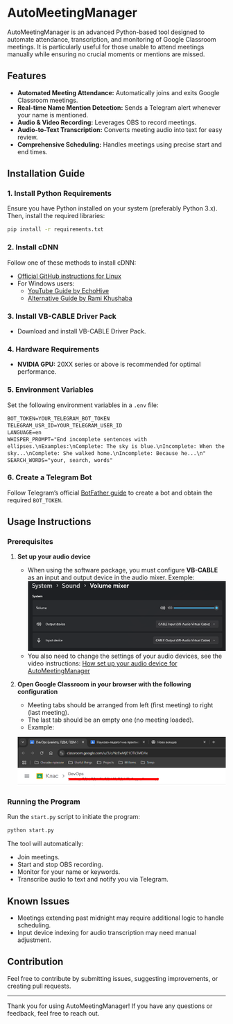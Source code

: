 # AutoMeetingManager

AutoMeetingManager is an advanced Python-based tool designed to automate attendance, transcription, and monitoring of Google Classroom meetings. It is particularly useful for those unable to attend meetings manually while ensuring no crucial moments or mentions are missed.

## Features

- **Automated Meeting Attendance:** Automatically joins and exits Google Classroom meetings.
- **Real-time Name Mention Detection:** Sends a Telegram alert whenever your name is mentioned.
- **Audio & Video Recording:** Leverages OBS to record meetings.
- **Audio-to-Text Transcription:** Converts meeting audio into text for easy review.
- **Comprehensive Scheduling:** Handles meetings using precise start and end times.

## Installation Guide

### 1. Install Python Requirements

Ensure you have Python installed on your system (preferably Python 3.x). Then, install the required libraries:

```bash
pip install -r requirements.txt
```

### 2. Install cDNN

Follow one of these methods to install cDNN:

- [Official GitHub instructions for Linux](https://github.com/SYSTRAN/faster-whisper?tab=readme-ov-file#requirements)
- For Windows users:
  - [YouTube Guide by EchoHive](https://www.youtube.com/watch?app=desktop\&v=CfSGIj9QECc\&ab_channel=echohive)
  - [Alternative Guide by Rami Khushaba](https://www.youtube.com/watch?v=Kyc0AgMIBSU\&ab_channel=RamiKhushaba)

### 3. Install VB-CABLE Driver Pack

- Download and install VB-CABLE Driver Pack.

### 4. Hardware Requirements

- **NVIDIA GPU:** 20XX series or above is recommended for optimal performance.

### 5. Environment Variables

Set the following environment variables in a `.env` file:

```
BOT_TOKEN=YOUR_TELEGRAM_BOT_TOKEN
TELEGRAM_USR_ID=YOUR_TELEGRAM_USER_ID
LANGUAGE=en
WHISPER_PROMPT="End incomplete sentences with ellipses.\nExamples:\nComplete: The sky is blue.\nIncomplete: When the sky...\nComplete: She walked home.\nIncomplete: Because he...\n"
SEARCH_WORDS="your, search, words"
```

### 6. Create a Telegram Bot

Follow Telegram’s official [BotFather guide](https://core.telegram.org/bots#botfather) to create a bot and obtain the required `BOT_TOKEN`.

## Usage Instructions

### Prerequisites

1. **Set up your audio device**

   - When using the software package, you must configure **VB-CABLE** as an input and output device in the audio mixer. Exemple:
   ![How sound mixer should look like](helpers/imgs/sound_mixer.png)
   - You also need to change the settings of your audio devices, see the video instructions: [How set up your audio device for AutoMeetingManager](https://youtu.be/YF9fj6e5oAg)

2. **Open Google Classroom in your browser with the following configuration**

   - Meeting tabs should be arranged from left (first meeting) to right (last meeting).
   - The last tab should be an empty one (no meeting loaded).
   - Example:
     
   ![How google should look like](helpers/imgs/google.png)


### Running the Program

Run the `start.py` script to initiate the program:

```bash
python start.py
```

The tool will automatically:

- Join meetings.
- Start and stop OBS recording.
- Monitor for your name or keywords.
- Transcribe audio to text and notify you via Telegram.

## Known Issues

- Meetings extending past midnight may require additional logic to handle scheduling.
- Input device indexing for audio transcription may need manual adjustment.

## Contribution

Feel free to contribute by submitting issues, suggesting improvements, or creating pull requests.

---

Thank you for using AutoMeetingManager! If you have any questions or feedback, feel free to reach out.

